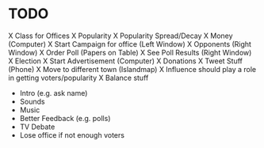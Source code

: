 # TODO
X Class for Offices
X Popularity
X Popularity Spread/Decay
X Money (Computer)
X Start Campaign for office (Left Window)
X Opponents (Right Window)
X Order Poll (Papers on Table)
X See Poll Results (Right Window)
X Election
X Start Advertisement (Computer)
X Donations
X Tweet Stuff (Phone)
X Move to different town (Islandmap)
X Influence should play a role in getting voters/popularity
X Balance stuff
- Intro (e.g. ask name)
- Sounds
- Music
- Better Feedback (e.g. polls)
- TV Debate
- Lose office if not enough voters
